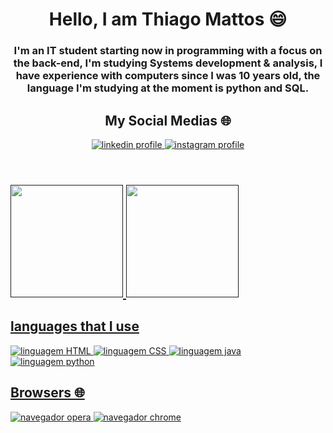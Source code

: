 
<header>
    <h1> Hello, I am Thiago Mattos 😄 </h1>
    <h3>I'm an IT student starting now in programming with a focus on the back-end, I'm studying Systems development & analysis, I have experience with computers since I was 10 years old, the language I'm studying at the moment is python and SQL. </h3>
    <h2> My Social Medias 🌐 </h2>
    <a href="https://www.linkedin.com/in/thiago-mattos-da-silva-76b6b3266/" target="_blank"><img alt="linkedin profile" src=https://img.shields.io/badge/linkedin-%230077B5.svg?style=for-the-badge&logo=linkedin&logoColor=white/>
    <a href="https://www.instagram.com/tmattos.s/" target="_blank"><img alt="instagram profile" src="https://img.shields.io/badge/Instagram-%23E4405F.svg?style=for-the-badge&logo=Instagram&logoColor=white"/>
    
</header>


<div>
<h2><a href="">
<img height="180em" src="https://github-readme-stats.vercel.app/api?username=ThiagoMattos19&show=reviewst&theme=tokyonight&include_All_commits=true&count_private=true"/>
<img height="180em" src="https://github-readme-stats.vercel.app/api/top-langs/?username=Thiagomattos19&layout=compact&theme=tokyonight&include_All_commits=true&count_private=true"/>
</h2>
</div>



 <div>
 <h2> languages ​​that I use </h2>
 <p>
   <img src="https://camo.githubusercontent.com/49fbb99f92674cc6825349b154b65aaf4064aec465d61e8e1f9fb99da3d922a1/68747470733a2f2f696d672e736869656c64732e696f2f62616467652f68746d6c352d2532334533344632362e7376673f7374796c653d666f722d7468652d6261646765266c6f676f3d68746d6c35266c6f676f436f6c6f723d7768697465" alt="linguagem HTML">
   <img src="https://camo.githubusercontent.com/e6b67b27998fca3bccf4c0ee479fc8f9de09d91f389cccfbe6cb1e29c10cfbd7/68747470733a2f2f696d672e736869656c64732e696f2f62616467652f637373332d2532333135373242362e7376673f7374796c653d666f722d7468652d6261646765266c6f676f3d63737333266c6f676f436f6c6f723d7768697465" alt="linguagem CSS">
   <img src="https://camo.githubusercontent.com/57cec1c01287dfdc2a3fe64954936293c761b7fa9a7fc1b9de3916a295f15170/68747470733a2f2f696d672e736869656c64732e696f2f62616467652f6a6176612d2532334544384230302e7376673f7374796c653d666f722d7468652d6261646765266c6f676f3d6f70656e6a646b266c6f676f436f6c6f723d7768697465" alt="linguagem java">
   <img src="https://camo.githubusercontent.com/a1b2dac5667822ee0d98ae6d799da61987fd1658dfeb4d2ca6e3c99b1535ebd8/68747470733a2f2f696d672e736869656c64732e696f2f62616467652f707974686f6e2d3336373041303f7374796c653d666f722d7468652d6261646765266c6f676f3d707974686f6e266c6f676f436f6c6f723d666664643534" alt="linguagem python">
 </p>

 <h2> Browsers 🌐 </h2>
 <p>
   <img src="https://camo.githubusercontent.com/4e95c15dac2a4fb001eb2d1a895fa2031351283d908da1546b37fb7b550fe94a/68747470733a2f2f696d672e736869656c64732e696f2f62616467652f4f706572612d4646314232443f7374796c653d666f722d7468652d6261646765266c6f676f3d4f70657261266c6f676f436f6c6f723d7768697465" alt="navegador opera">
   <img src="https://camo.githubusercontent.com/5a26d70e67280d022a3560a3cf3c3716037fbd08ee29b72df50b0e6eb1b825fe/68747470733a2f2f696d672e736869656c64732e696f2f62616467652f476f6f676c652532304368726f6d652d3432383546343f7374796c653d666f722d7468652d6261646765266c6f676f3d476f6f676c654368726f6d65266c6f676f436f6c6f723d7768697465" alt="navegador chrome">
 </p>
 </div>
 
 


